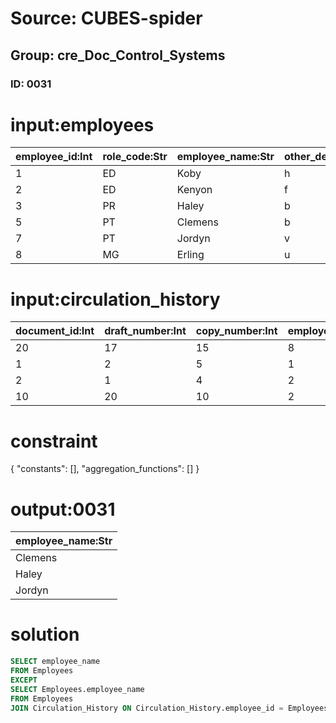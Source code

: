 # Source: CUBES-spider
## Group: cre_Doc_Control_Systems
### ID: 0031

# input:employees

| employee_id:Int | role_code:Str | employee_name:Str | other_details:Str |
|---|---|---|---|
| 1 | ED | Koby | h |
| 2 | ED | Kenyon | f |
| 3 | PR | Haley | b |
| 5 | PT | Clemens | b |
| 7 | PT | Jordyn | v |
| 8 | MG | Erling | u |

# input:circulation_history

| document_id:Int | draft_number:Int | copy_number:Int | employee_id:Int |
|---|---|---|---|
| 20 | 17 | 15 | 8 |
| 1 | 2 | 5 | 1 |
| 2 | 1 | 4 | 2 |
| 10 | 20 | 10 | 2 |

# constraint

{
  "constants": [],
  "aggregation_functions": []
}

# output:0031

| employee_name:Str |
|---|
| Clemens |
| Haley |
| Jordyn |

# solution

```sql
SELECT employee_name
FROM Employees
EXCEPT
SELECT Employees.employee_name
FROM Employees
JOIN Circulation_History ON Circulation_History.employee_id = Employees.employee_id
```
